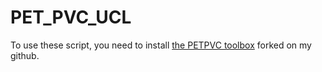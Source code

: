 # PET_PVC_UCL 

To use these script, you need to install [the PETPVC toolbox](https://github.com/BaptCarr/PETPVC) forked on my github.
